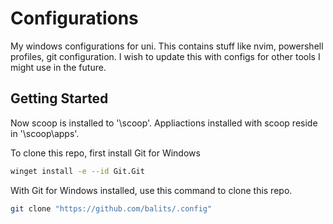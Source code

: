 # Configurations
My windows configurations for uni.
This contains stuff like nvim, powershell profiles, git configuration. I wish to update this with configs for other tools I might use in the future.

## Getting Started
<!-- First of all, download scoop:
```sh
iex (new-object net.webclient).downloadstring('https://get.scoop.sh')
```
or
```sh
iwr -useb get.scoop.sh | iex
``` -->

Now scoop is installed to '<userprofile>\scoop'.
Appliactions installed with scoop reside in '<userprofile>\scoop\apps'.

To clone this repo, first install Git for Windows
```sh
winget install -e --id Git.Git
```

With Git for Windows installed, use this command to clone this repo.

```sh
git clone "https://github.com/balits/.config"
```


